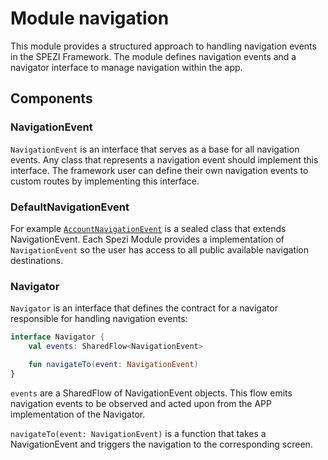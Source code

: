 # Module navigation

This module provides a structured approach to handling navigation events in the SPEZI Framework. The
module defines navigation events and a navigator interface to manage navigation within the app.

## Components

### NavigationEvent

`NavigationEvent` is an interface that serves as a base for all navigation events. Any class that
represents a navigation event should implement this interface. The framework user can define
their own navigation events to custom routes by implementing this interface.

### DefaultNavigationEvent

For
example [`AccountNavigationEvent`](../../modules/account/src/main/kotlin/edu/stanford/spezi/module/account/AccountNavigationEvent.kt)
is a sealed class that extends NavigationEvent. Each Spezi
Module provides a implementation of `NavigationEvent` so the user has access to all public available
navigation destinations.

### Navigator

`Navigator` is an interface that defines the contract for a navigator responsible for handling
navigation events:

```kotlin 
interface Navigator {
    val events: SharedFlow<NavigationEvent>

    fun navigateTo(event: NavigationEvent)
}
```

`events` are a SharedFlow of NavigationEvent objects. This flow emits navigation events to be
observed and acted upon from the APP implementation of the Navigator.

`navigateTo(event: NavigationEvent)` is a function that takes a NavigationEvent and triggers the
navigation to the corresponding screen.